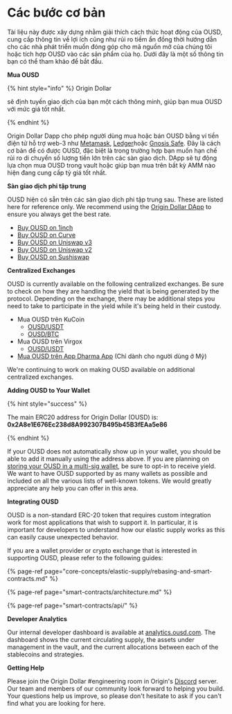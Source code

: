 # Các bước cơ bản

Tài liệu này được xây dựng nhằm giải thích cách thức hoạt động của OUSD, cung cấp thông tin về lợi ích cũng như rủi ro tiềm ẩn đồng thời hướng dẫn cho các nhà phát triển muốn đóng góp cho mã nguồn mở của chúng tôi hoặc tích hợp OUSD vào các sản phẩm của họ. Dưới đây là một số thông tin bạn có thể tham khảo để bắt đầu.

**Mua OUSD**

{% hint style="info" %}
</a>Origin Dollar

 sẽ định tuyến giao dịch của bạn một cách thông minh, giúp bạn mua OUSD với mức giá tốt nhất. </p> 

{% endhint %}

</a>Origin Dollar Dapp cho phép người dùng mua hoặc bán OUSD bằng ví tiền điện tử hỗ trợ web-3 như [Metamask](https://www.metamask.io), [Ledger](https://www.ledger.com/)hoặc [Gnosis Safe](https://gnosis-safe.io/). Đây là cách cơ bản để có được OUSD, đặc biệt là trong trường hợp bạn muốn hạn chế rủi ro di chuyển số lượng tiền lớn trên các sàn giao dịch. DApp sẽ tự động lựa chọn mua OUSD trong vault hoặc giúp bạn mua trên bất kỳ AMM nào hiện đang cung cấp tỷ giá tốt nhất.</p> 

**Sàn giao dịch phi tập trung**

OUSD hiện có sẵn trên các sàn giao dịch phi tập trung sau. These are listed here for reference only. We recommend using the [Origin Dollar DApp](https://ousd.com/swap) to ensure you always get the best rate.

* [Buy OUSD on 1inch](https://app.1inch.io/#/1/swap/USDT/OUSD)
* [Buy OUSD on Curve](https://curve.fi/factory/9)
* [Buy OUSD on Uniswap v3](https://app.uniswap.org/#/swap?inputCurrency=0xdac17f958d2ee523a2206206994597c13d831ec7&outputCurrency=0x2A8e1E676Ec238d8A992307B495b45B3fEAa5e86)
* [Buy OUSD on Uniswap v2](https://app.uniswap.org/#/swap?inputCurrency=0xdac17f958d2ee523a2206206994597c13d831ec7&outputCurrency=0x2A8e1E676Ec238d8A992307B495b45B3fEAa5e86&use=v2)
* [Buy OUSD on Sushiswap](https://exchange.sushiswapclassic.org/#/swap?inputCurrency=0xdac17f958d2ee523a2206206994597c13d831ec7&outputCurrency=0x2a8e1e676ec238d8a992307b495b45b3feaa5e86)

**Centralized Exchanges**

OUSD is currently available on the following centralized exchanges. Be sure to check on how they are handling the yield that is being generated by the protocol. Depending on the exchange, there may be additional steps you need to take to participate in the yield while it's being held in their custody.

* Mua OUSD trên KuCoin 
    * [OUSD/USDT](https://trade.kucoin.com/OUSD-USDT)
  * [OUSD/BTC](https://trade.kucoin.com/OUSD-BTC)
* Mua OUSD trên Virgox 
    * [OUSD/USDT](https://virgox.com/exchange/141)
* [Mua OUSD trên App Dharma App](https://www.dharma.io/) \(Chỉ dành cho người dùng ở Mỹ\)

We're continuing to work on making OUSD available on additional centralized exchanges.

**Adding OUSD to Your Wallet**

{% hint style="success" %}

The main ERC20 address for Origin Dollar \(OUSD\) is:   
**0x2A8e1E676Ec238d8A992307B495b45B3fEAa5e86** 

{% endhint %}

If your OUSD does not automatically show up in your wallet, you should be able to add it manually using the address above. If you are planning on [storing your OUSD in a multi-sig wallet](core-concepts/elastic-supply/rebasing-and-smart-contracts.md), be sure to opt-in to receive yield. We want to have OUSD supported by as many wallets as possible and included on all the various lists of well-known tokens. We would greatly appreciate any help you can offer in this area. 

**Integrating OUSD**

OUSD is a non-standard ERC-20 token that requires custom integration work for most applications that wish to support it. In particular, it is important for developers to understand how our elastic supply works as this can easily cause unexpected behavior.

If you are a wallet provider or crypto exchange that is interested in supporting OUSD, please refer to the following guides: 

{% page-ref page="core-concepts/elastic-supply/rebasing-and-smart-contracts.md" %}

{% page-ref page="smart-contracts/architecture.md" %}

{% page-ref page="smart-contracts/api/" %}

**Developer Analytics**

Our internal developer dashboard is available at [analytics.ousd.com](https://analytics.ousd.com). The dashboard shows the current circulating supply, the assets under management in the vault, and the current allocations between each of the stablecoins and strategies.

**Getting Help**

Please join the Origin Dollar \#engineering room in Origin's [Discord](www.originprotocol.com/discord) server.  Our team and members of our community look forward to helping you build. Your questions help us improve, so please don't hesitate to ask if you can't find what you are looking for here.

